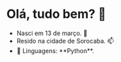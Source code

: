 <h1> Olá, tudo bem? 👋</h1>
<ul>
  <li>Nasci em 13 de março. 🌱</li>
  <li>Resido na cidade de Sorocaba. 📫</li>
  <li>🦄 Linguagens: **Python**.</li>
</ul>
<!--
**Ezeki3l-sys/Ezeki3l-sys** is a ✨ _special_ ✨ repository because its `README.md` (this file) appears on your GitHub profile.

Here are some ideas to get you started:

- 🔭 I’m currently working on ...
- 🌱 I’m currently learning ...
- 👯 I’m looking to collaborate on ...
- 🤔 I’m looking for help with ...
- 💬 Ask me about ...
- 📫 How to reach me: ...
- 😄 Pronouns: ...
- ⚡ Fun fact: ...
-->
